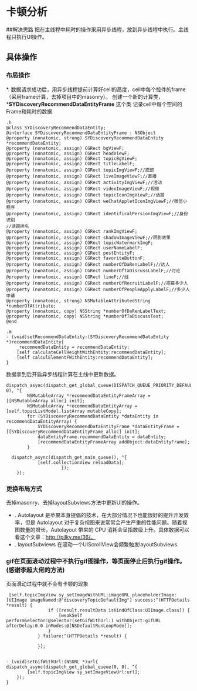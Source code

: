 # 卡顿分析
##解决思路
把在主线程中耗时的操作采用异步线程，放到异步线程中执行。主线程只执行UI操作。

## 具体操作
### 布局操作
*.  数据请求成功后，用异步线程提前计算好cell的高度，cell中每个控件的frame（采用frame计算，去掉项目中的masonry）。
创建一个新的计算类，***SYDiscoveryRecommendDataEntityFrame**
这个类 记录cell中每个空间的Frame和耗时的数据

```
.h
@class SYDiscoveryRecommendDataEntity;
@interface SYDiscoveryRecommendDataEntityFrame : NSObject
@property (nonatomic, strong) SYDiscoveryRecommendDataEntity *recommendDataEntity;
@property (nonatomic, assign) CGRect bgViewF;
@property (nonatomic, assign) CGRect headViewF;
@property (nonatomic, assign) CGRect topicBgViewF;
@property (nonatomic, assign) CGRect titleLabelF;
@property (nonatomic, assign) CGRect topicImgViewF;//底部
@property (nonatomic, assign) CGRect liveImageViewF;//直播
@property (nonatomic, assign) CGRect activityImgViewF;//活动
@property (nonatomic, assign) CGRect videoImageViewF;//视频
@property (nonatomic, assign) CGRect topicIconImgViewF;//话题
@property (nonatomic, assign) CGRect weChatAppletIconImgViewF;//微信小程序
@property (nonatomic, assign) CGRect identificalPersionImgViewF;//身份识别
//话题排名
@property (nonatomic, assign) CGRect rankImgViewF;
@property (nonatomic, assign) CGRect shadowImageViewF;//阴影效果
@property (nonatomic, assign) CGRect topicWatermarkImgF;
@property (nonatomic, assign) CGRect userNameLabelF;
@property (nonatomic, assign) CGRect postEntityF;
@property (nonatomic, assign) CGRect favoriteButtonF;
@property (nonatomic, assign) CGRect numberOfDaRenLabelF;//达人
@property (nonatomic, assign) CGRect numberOfTaDiscussLabelF;//讨论
@property (nonatomic, assign) CGRect lineF;//线
@property (nonatomic, assign) CGRect numberOfRecruitLabelF;//招募多少人
@property (nonatomic, assign) CGRect numberOfPeopleApplyLabelF;//多少人申请
@property (nonatomic, strong) NSMutableAttributedString *numberOfAttribute;
@property (nonatomic, copy) NSString *numberOfDaRenLabelText;
@property (nonatomic, copy) NSString *numberOfTaDiscussText;
@end

.m
- (void)setRecommendDataEntity:(SYDiscoveryRecommendDataEntity *)recommendDataEntity{
    _recommendDataEntity = recommendDataEntity;
    [self calculateCellHeightWithEntity:recommendDataEntity];
    [self calculElementFWithEntity:recommendDataEntity];
}
```
数据拿到后开启异步线程计算在主线中更新数据。
```
dispatch_async(dispatch_get_global_queue(DISPATCH_QUEUE_PRIORITY_DEFAULT, 0), ^{
        NSMutableArray *recommendDataEntityFrameArray = [[NSMutableArray alloc] init];
        NSMutableArray *recommendDataEntityArray = [self.topicListModel.listArray mutableCopy];
        for (SYDiscoveryRecommendDataEntity *dataEntity in recommendDataEntityArray) {
            SYDiscoveryRecommendDataEntityFrame *dataEntityFrame = [[SYDiscoveryRecommendDataEntityFrame alloc] init];
            dataEntityFrame.recommendDataEntity = dataEntity;
            [recommendDataEntityFrameArray addObject:dataEntityFrame];
        }
        
  dispatch_async(dispatch_get_main_queue(), ^{
            [self.collectionView reloadData];
                     });
    });
```

### 更换布局方式
 去掉masonry、去掉layoutSubviews方法中更新UI的操作。
* . Autolayout 是苹果本身提倡的技术，在大部分情况下也能很好的提升开发效率，但是 Autolayout 对于复杂视图来说常常会产生严重的性能问题。随着视图数量的增长，Autolayout 带来的 CPU 消耗会呈指数级上升。具体数据可以看这个文章：http://pilky.me/36/。
* . layoutSubviews 在滚动一个UIScrollView会频繁触发layoutSubviews.
 

### gif在页面滚动过程中不执行gif图操作，等页面停止后执行gif操作。(感谢李超大佬的方法)
页面滑动过程中就不会有卡顿的现象
```
 [self.topicImgView sy_setImageWithURL:imageURL placeholderImage:[UIImage imageNamed:@"discoveryTopicDefaultImg"] success:^(HTTPDetails *result) {
                if ([result.resultData isKindOfClass:UIImage.class]) {
                    [weakSelf performSelector:@selector(setGifWithUrl:) withObject:gifURL afterDelay:0.0 inModes:@[NSDefaultRunLoopMode]];
                }
            } failure:^(HTTPDetails *result) {
                
            }];
             
             
- (void)setGifWithUrl:(NSURL *)url{
dispatch_async(dispatch_get_global_queue(0, 0), ^{
        [self.topicImgView sy_setImageViewUrl:url];
    });
}
```